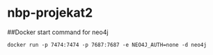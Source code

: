 # nbp-projekat2

##Docker start command for neo4j

	docker run -p 7474:7474 -p 7687:7687 -e NEO4J_AUTH=none -d neo4j